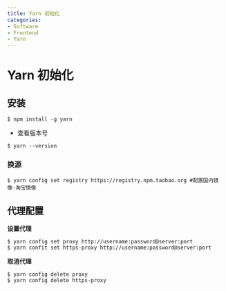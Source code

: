 ```yaml
---
title: Yarn 初始化
categories:
- Software
- Frontend
- Yarn
---
```

# Yarn 初始化

## 安装

```shell
$ npm install -g yarn
```

- 查看版本号

```shell
$ yarn --version
```

### 换源

```shell
$ yarn config set registry https://registry.npm.taobao.org #配置国内镜像-淘宝镜像
```

## 代理配置

**设置代理**

```shell
$ yarn config set proxy http://username:password@server:port
$ yarn confit set https-proxy http://username:password@server:port
```

**取消代理**

```shell
$ yarn config delete proxy
$ yarn config delete https-proxy
```
